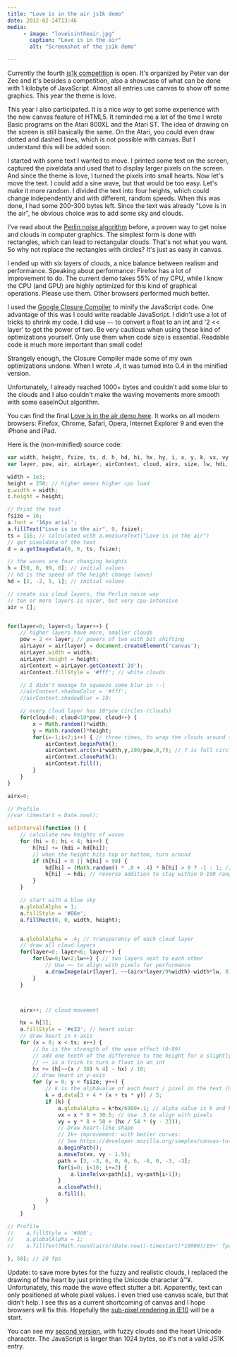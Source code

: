 ```yaml
---
title: "Love is in the air js1k demo"
date: 2012-02-24T13:46
media:
     - image: "loveisintheair.jpg"
       caption: "Love is in the air"
       alt: "Screenshot of the js1k demo"

---
```


Currently the fourth [js1k competition](http://js1k.com/2012-love/) is open. It's organized by Peter van der Zee and it's besides a competition, also a showcase of what can be done with 1 kilobyte of JavaScript. Almost all entries use canvas to show off some graphics. This year the theme is love.

This year I also participated. It is a nice way to get some experience with the new canvas feature of HTML5. It reminded me a lot of the time I wrote Basic programs on the Atari 800XL and the Atari ST. The idea of drawing on the screen is still basically the same. On the Atari, you could even draw dotted and dashed lines, which is not possible with canvas. But I understand this will be added soon.

I started with some text I wanted to move. I printed some text on the screen, captured the pixeldata and used that to display larger pixels on the screen. And since the theme is love, I turned the pixels into small hearts. Now let's move the text. I could add a sine wave, but that would be too easy. Let's make it more random. I divided the text into four heights, which could change independently and with different, random speeds. When this was done, I had some 200-300 bytes left. Since the text was already "Love is in the air", he obvious choice was to add some sky and clouds.

I've read about the [Perlin noise algorithm](http://en.wikipedia.org/wiki/Perlin_noise) before, a proven way to get noise and clouds in computer graphics. The simplest form is done with rectangles, which can lead to rectangular clouds. That's not what you want. So why not replace the rectangles with circles? It's just as easy in canvas.

I ended up with six layers of clouds, a nice balance between realism and performance. Speaking about performance: Firefox has a lot of improvement to do. The current demo takes 55% of my CPU, while I know the CPU (and GPU) are highly optimized for this kind of graphical operations. Please use them. Other browsers performed much better.

I used the [Google Closure Compiler](/weblog/2010-8/Introduction_to_the_Google_Closure_Compiler.html) to minify the JavaScript code. One advantage of this was I could write readable JavaScript. I didn't use a lot of tricks to shrink my code. I did use `~~` to convert a float to an int and '2 << layer' to get the power of two. Be very cautious when using these kind of optimizations yourself. Only use them when code size is essential. Readable code is much more important than small code!

Strangely enough, the Closure Compiler made some of my own optimizations undone. When I wrote .4, it was turned into 0.4 in the minified version.

Unfortunately, I already reached 1000+ bytes and couldn't add some blur to the clouds and I also couldn't make the waving movements more smooth with some easeInOut algorithm.

You can find the final [Love is in the air demo here](http://js1k.com/2012-love/demo/1169). It works on all modern browsers: Firefox, Chrome, Safari, Opera, Internet Explorer 9 and even the iPhone and iPad.

Here is the (non-minified) source code:

```javascript
var width, height, fsize, ts, d, h, hd, hi, hx, hy, i, x, y, k, vx, vy;
var layer, pow, air, airLayer, airContext, cloud, airx, size, lw, hdi, path;

width = 1e3;
height = 250; // higher means higher cpu load
c.width = width;
c.height = height;

// Print the text
fsize = 16;
a.font = '16px arial';
a.fillText("Love is in the air", 0, fsize);
ts = 116; // calculated with a.measureText("Love is in the air")
// get pixeldata of the text
d = a.getImageData(0, 0, ts, fsize);

// the waves are four changing heights
h = [50, 0, 99, 0]; // initial values
// hd is the speed of the height change (wave)
hd = [2, -2, 5, 1]; // initial values

// create six cloud layers, the Perlin noise way
// ten or more layers is nicer, but very cpu-intensive
air = [];


for(layer=0; layer<6; layer++) {
    // higher layers have more, smaller clouds
    pow = 2 << layer; // powers of two with bit shifting
    airLayer = air[layer] = document.createElement('canvas');
    airLayer.width = width;
    airLayer.height = height;
    airContext = airLayer.getContext('2d');
    airContext.fillStyle = '#fff'; // white clouds

	// I didn't manage to squeeze some blur in :-|
    //airContext.shadowColor = '#fff';
    //airContext.shadowBlur = 10;

    // every cloud layer has 18*pow circles (clouds)
    for(cloud=0; cloud<18*pow; cloud++) {
        x = Math.random()*width;
        y = Math.random()*height;
        for(i=-1;i<2;i++) { // three times, to wrap the clouds around the edges on the sides
            airContext.beginPath();
            airContext.arc(x+i*width,y,200/pow,0,7); // 7 is full circle Math.ceil(2*Math.PI)
            airContext.closePath();
            airContext.fill();
        }
    }
}

airx=0;

// Profile
//var timestart = Date.now();

setInterval(function () {
    // calculate new heights of waves
    for (hi = 0; hi < 4; hi++) {
        h[hi] += (hdi = hd[hi]);
        // when the height hits top or bottom, turn around
        if (h[hi] < 0 || h[hi] > 99) {
            hd[hi] = (Math.random() * .8 + .4) * h[hi] > 0 ? -1 : 1; // speed of wave effect
            h[hi] -= hdi; // reverse addition to stay within 0-100 range
        }
    }

    // start with a blue sky
    a.globalAlpha = 1;
    a.fillStyle = '#06e';
    a.fillRect(0, 0, width, height);


    a.globalAlpha = .4; // transparency of each cloud layer
    // draw all cloud layers
    for(layer=0; layer<6; layer++) {
        for(lw=0;lw<2;lw++) { // two layers next to each other
            // Use ~~ to align with pixels for performance
            a.drawImage(air[layer], ~~(airx*layer/9%width)-width*lw, 0);
        }
    }



    airx++; // cloud movement

    hx = h[3];
    a.fillStyle = '#e33'; // heart color
    // draw heart in x-axis
    for (x = 0; x < ts; x++) {
        // hx is the strength of the wave effect (0-99)
        // add one tenth of the difference to the height for a slightly smoother effect
        // ~~ is a trick to turn a float in an int
        hx += (h[~~(x / 30) % 4] - hx) / 10;
        // draw heart in y-axis
        for (y = 0; y < fsize; y++) {
            // k is the alphavalue of each heart / pixel in the text (0-50)
            k = d.data[3 + 4 * (x + ts * y)] / 5;
            if (k) {
                a.globalAlpha = k*hx/6000+.1; // alpha value is k and hx combined
                vx = x * 8 + 30.5; // Use .5 to align with pixels
                vy = y * 8 + 50 + (hx / 54 * (y - 23));
                // Draw heart-like shape
                // 1k+ improvement: with bezier curves:
                // See https://developer.mozilla.org/samples/canvas-tutorial/2_6_canvas_beziercurveto.html
                a.beginPath();
                a.moveTo(vx, vy - 1.5);
                path = [3, -3, 6, 0, 0, 6, -6, 0, -3, -3];
                for(i=0; i<10; i+=2) {
                    a.lineTo(vx+path[i], vy+path[i+1]);
                }
                a.closePath();
                a.fill();
            }
        }
    }

// Profile
//    a.fillStyle = '#000';
//    a.globalAlpha = 1;
//    a.fillText(Math.round(airx/(Date.now()-timestart)*10000)/10+' fps', 0, fsize);

}, 50); // 20 fps

```

Update: to save more bytes for the fuzzy and realistic clouds, I replaced the drawing of the heart by just printing the Unicode character â™¥. Unfortunately, this made the wave effect stutter a bit. Apparently, text can only positioned at whole pixel values. I even tried use canvas scale, but that didn't help. I see this as a current shortcoming of canvas and I hope browsers will fix this. Hopefully the [sub-pixel rendering in IE10](https://blogs.msdn.com/b/ie/archive/2012/02/17/sub-pixel-rendering-and-the-css-object-model.aspx) will be a start.

You can see my [second version](/weblog/2012-2/js1k/shim2.html), with fuzzy clouds and the heart Unicode character. The JavaScript is larger than 1024 bytes, so it's not a valid JS1K entry.

